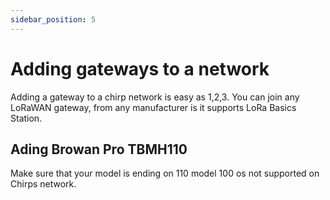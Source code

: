 ```yaml
---
sidebar_position: 5
---
```


# Adding gateways to a network

Adding a gateway to a chirp network is easy as 1,2,3. You can join any LoRaWAN gateway, from any manufacturer is it supports LoRa Basics Station.

## Ading Browan Pro TBMH110 
Make sure that your model is ending on 110 model 100 os not supported on Chirps network.
